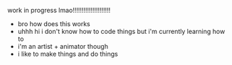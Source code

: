 work in progress lmao!!!!!!!!!!!!!!!!!!!!!

- bro how does this works
- uhhh hi i don't know how to code things but i'm currently learning how to
- i'm an artist + animator though
- i like to make things and do things

<!---
ItsMiaDaBirb/ItsMiaDaBirb is a ✨ special ✨ repository because its `README.md` (this file) appears on your GitHub profile.
You can click the Preview link to take a look at your changes.
--->


<!---
jujur aku gatau gimana cara settingnya help
--->
